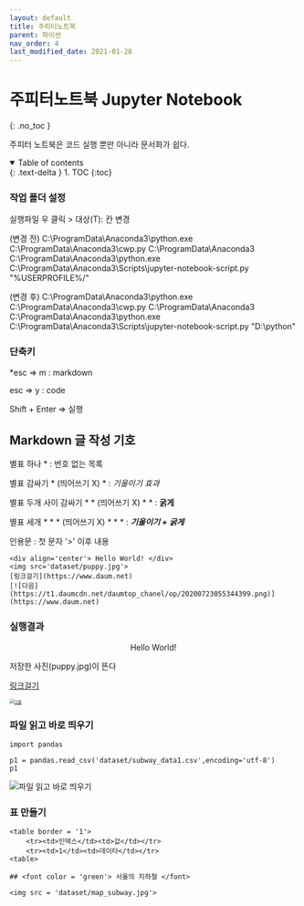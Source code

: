 ```yaml
---
layout: default
title: 주피터노트북
parent: 파이썬
nav_order: 4
last_modified_date: 2021-01-28
---
```

# 주피터노트북 Jupyter Notebook
{: .no_toc }

주피터 노트북은 코드 실행 뿐만 아니라 문서화가 쉽다.


<details open markdown="block">
  <summary>
    Table of contents
  </summary>
  {: .text-delta }
1. TOC
{:toc}
</details>




### 작업 폴더 설정

실행파일 우 클릭 > 대상(T): 칸 변경

(변경 전) C:\ProgramData\Anaconda3\python.exe C:\ProgramData\Anaconda3\cwp.py C:\ProgramData\Anaconda3 C:\ProgramData\Anaconda3\python.exe C:\ProgramData\Anaconda3\Scripts\jupyter-notebook-script.py "%USERPROFILE%/"

(변경 후) C:\ProgramData\Anaconda3\python.exe C:\ProgramData\Anaconda3\cwp.py C:\ProgramData\Anaconda3 C:\ProgramData\Anaconda3\python.exe C:\ProgramData\Anaconda3\Scripts\jupyter-notebook-script.py "D:\python"



### 단축키

*esc ⇒ m : markdown

esc ⇒  y : code 

Shift + Enter ⇒ 실행





## Markdown 글 작성 기호

별표 하나 * : 번호 없는 목록

별표 감싸기 * (띄어쓰기 X) * : *기울이기 효과*

별표 두개 사이 감싸기 * * (띄어쓰기 X) * * : **굵게**

별표 세개 * * * (띄어쓰기 X)  * * *  : ***기울이기 + 굵게***

인용문 : 첫 문자 '>' 이후 내용

```
<div align='center'> Hello World! </div>
<img src='dataset/puppy.jpg'>
[링크걸기](https://www.daum.net)
[![다음](https://t1.daumcdn.net/daumtop_chanel/op/20200723055344399.png)](https://www.daum.net)
```
### 실행결과

<div align='center'> Hello World! </div>

저장한 사진(puppy.jpg)이 뜬다

[링크걸기](https://www.daum.net)

[<img src="https://t1.daumcdn.net/daumtop_chanel/op/20200723055344399.png" alt="다음" style="zoom: 50%;" />](https://www.daum.net)

###  파일 읽고 바로 띄우기

```
import pandas

p1 = pandas.read_csv('dataset/subway_data1.csv',encoding='utf-8')
p1
```

![파일 읽고 바로 띄우기](https://user-images.githubusercontent.com/73984112/106087387-3a259780-6167-11eb-9c41-dfee3824fca9.PNG)

### 표 만들기

```
<table border = '1'>
    <tr><td>인덱스</td><td>값</td></tr>
    <tr><td>1</td><td>데이타</td></tr>
<table>
    
## <font color = 'green'> 서울의 지하철 </font>

<img src = 'dataset/map_subway.jpg'>
```

